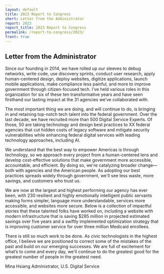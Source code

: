 ```yaml
---
layout: default
title: 2023 Report to Congress
short: Letter from the Administrator
report: 2023
report_title: 2023 Report to Congress
permalink: /report-to-congress/2023/
front: true
---
```

## Letter from the Administrator

Since our founding in 2014, we have rolled up our sleeves to debug networks, write code, use discovery sprints, conduct user research, apply human-centered design, deploy websites, digitize applications, launch mobile applications, make compliance less painful, and more to improve government through citizen-focused tech. I’ve held various roles in this organization for six of these ten transformative years and have seen firsthand our lasting impact at the 31 agencies we’ve collaborated with. 

The most important thing we are doing, and will continue to do, is bringing in and retaining top-notch tech talent into the federal government. Over the last decade, we have recruited more than 500 Digital Service Experts. Of those, 50 are taking technology and design best practices to XX federal agencies that cut hidden costs of legacy software and mitigate security vulnerabilities while enhancing federal digital services with leading technology approaches, including AI. 

We understand that the best way to empower Americas is through technology, so we approach every project from a human-centered lens and develop cost-effective solutions that make government more accessible, accountable, and efficient. By doing so, we're catalyzing broader change—both with agencies and the American people. As adopting our best practices spreads widely through government, we'll see less waste, more savings, and customers who trust us.

We are now at the largest and highest performing our agency has ever been, with 230 resilient and highly emotionally intelligent public servants making forms simpler, language more understandable, services more accessible, and websites more secure. Below is a collection of impactful stories that these talented folks have worked on, including a website with modern infrastructure that is saving $285 million in projected estimated savings over five years and a swiftly implemented optimization strategy that is improving customer service for over three million Medicaid enrollees.

There is still so much work to be done. As civic technologists in the highest office, I believe we are positioned to correct some of the mistakes of the past and build on our emerging successes. We are full of excitement for what’s to come and every day, we'll continue to do the greatest good for the greatest number of people in the greatest need.



Mina Hsiang
Administrator, U.S. Digital Service
